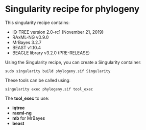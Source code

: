 # Singularity recipe for phylogeny

This singularity recipe contains:

- IQ-TREE version 2.0-rc1 (November 21, 2019)
- RAxML-NG v0.9.0
- MrBayes 3.2.7
- BEAST v1.10.4
- BEAGLE library v3.2.0 (PRE-RELEASE)

Using the Singularity recipe, you can create a Singularity container:

````
sudo singularity build phylogeny.sif Singularity
````

These tools can be called using:

````
singularity exec phylogeny.sif tool_exec
````

The **tool_exec** to use:

- **iqtree**
- **raxml-ng**
- **mb** for MrBayes
- **beast**